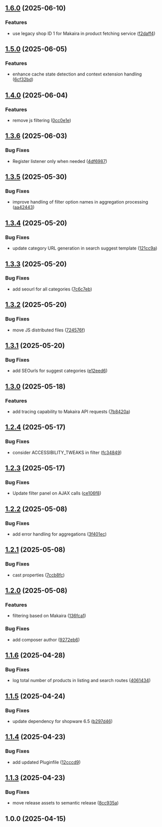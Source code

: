 ## [1.6.0](https://github.com/MakairaIO/shopware-connect-frontend/compare/1.5.0...1.6.0) (2025-06-10)

### Features

* use legacy shop ID 1 for Makaira in product fetching service ([f2daff4](https://github.com/MakairaIO/shopware-connect-frontend/commit/f2daff45ba636a1cc9dd46ba483e4a2577c0663b))

## [1.5.0](https://github.com/MakairaIO/shopware-connect-frontend/compare/1.4.0...1.5.0) (2025-06-05)

### Features

* enhance cache state detection and context extension handling ([6cf32bd](https://github.com/MakairaIO/shopware-connect-frontend/commit/6cf32bde9c6e0efa611b9a025c28191715266dc6))

## [1.4.0](https://github.com/MakairaIO/shopware-connect-frontend/compare/1.3.6...1.4.0) (2025-06-04)

### Features

* remove js filtering ([0cc0e1e](https://github.com/MakairaIO/shopware-connect-frontend/commit/0cc0e1ef26e549bf2278070394f403f962e9c026))

## [1.3.6](https://github.com/MakairaIO/shopware-connect-frontend/compare/1.3.5...1.3.6) (2025-06-03)

### Bug Fixes

* Register listener only when needed ([4df6987](https://github.com/MakairaIO/shopware-connect-frontend/commit/4df6987215a723941daa9c28f6328ae667926809))

## [1.3.5](https://github.com/MakairaIO/shopware-connect-frontend/compare/1.3.4...1.3.5) (2025-05-30)

### Bug Fixes

* improve handling of filter option names in aggregation processing ([aa42443](https://github.com/MakairaIO/shopware-connect-frontend/commit/aa424439599cb66bb148ba76fb0c028f18111668))

## [1.3.4](https://github.com/MakairaIO/shopware-connect-frontend/compare/1.3.3...1.3.4) (2025-05-20)

### Bug Fixes

* update category URL generation in search suggest template ([121cc9a](https://github.com/MakairaIO/shopware-connect-frontend/commit/121cc9aee7dc9bb8c5bf9d04511803c6cbfbe398))

## [1.3.3](https://github.com/MakairaIO/shopware-connect-frontend/compare/1.3.2...1.3.3) (2025-05-20)

### Bug Fixes

* add seourl for all categories ([7c6c7eb](https://github.com/MakairaIO/shopware-connect-frontend/commit/7c6c7eb9616c7c86957b961afb36efdda2742446))

## [1.3.2](https://github.com/MakairaIO/shopware-connect-frontend/compare/1.3.1...1.3.2) (2025-05-20)

### Bug Fixes

* move JS distributed files ([724576f](https://github.com/MakairaIO/shopware-connect-frontend/commit/724576ff4245b0bc277198f400064f77aedf8744))

## [1.3.1](https://github.com/MakairaIO/shopware-connect-frontend/compare/1.3.0...1.3.1) (2025-05-20)

### Bug Fixes

* add SEOurls for suggest categories ([e12eed6](https://github.com/MakairaIO/shopware-connect-frontend/commit/e12eed672242c8f424447a4de2416d4315404e55))

## [1.3.0](https://github.com/MakairaIO/shopware-connect-frontend/compare/1.2.4...1.3.0) (2025-05-18)

### Features

* add tracing capability to Makaira API requests ([7b8420a](https://github.com/MakairaIO/shopware-connect-frontend/commit/7b8420af75eb02fa181033c550455a18101d5564))

## [1.2.4](https://github.com/MakairaIO/shopware-connect-frontend/compare/1.2.3...1.2.4) (2025-05-17)

### Bug Fixes

* consider ACCESSIBILITY_TWEAKS in filter ([fc34849](https://github.com/MakairaIO/shopware-connect-frontend/commit/fc34849d5f25b29572d288022799078e80f3f907))

## [1.2.3](https://github.com/MakairaIO/shopware-connect-frontend/compare/1.2.2...1.2.3) (2025-05-17)

### Bug Fixes

* Update filter panel on AJAX calls ([ce106f8](https://github.com/MakairaIO/shopware-connect-frontend/commit/ce106f82c365cd5ea6edbcc1e0afa73dd5dc896f))

## [1.2.2](https://github.com/MakairaIO/shopware-connect-frontend/compare/1.2.1...1.2.2) (2025-05-08)

### Bug Fixes

* add error handling for aggregations ([3f401ec](https://github.com/MakairaIO/shopware-connect-frontend/commit/3f401ec498eaa6fae6300f5b6ffbde5129b6d8c3))

## [1.2.1](https://github.com/MakairaIO/shopware-connect-frontend/compare/1.2.0...1.2.1) (2025-05-08)

### Bug Fixes

* cast properties ([7ccb8fc](https://github.com/MakairaIO/shopware-connect-frontend/commit/7ccb8fc68fb7abce0ccf3ad3c8121c1542d8a541))

## [1.2.0](https://github.com/MakairaIO/shopware-connect-frontend/compare/1.1.6...1.2.0) (2025-05-08)

### Features

* filtering based on Makaira ([136fca1](https://github.com/MakairaIO/shopware-connect-frontend/commit/136fca150bb12e18eeee2094757b939cc589cd76))

### Bug Fixes

* add composer author ([9272eb6](https://github.com/MakairaIO/shopware-connect-frontend/commit/9272eb6bc78defab2afe5a2b552f410ffab00844))

## [1.1.6](https://github.com/MakairaIO/shopware-connect-frontend/compare/1.1.5...1.1.6) (2025-04-28)

### Bug Fixes

* log total number of products in listing and search routes ([4061434](https://github.com/MakairaIO/shopware-connect-frontend/commit/40614343679c72851b1be484d8f7562e5c11c7d9))

## [1.1.5](https://github.com/MakairaIO/shopware-connect-frontend/compare/1.1.4...1.1.5) (2025-04-24)

### Bug Fixes

* update dependency for shopware 6.5 ([b297d46](https://github.com/MakairaIO/shopware-connect-frontend/commit/b297d46cd20f074a4aa799a0fcb060cc7a773d42))

## [1.1.4](https://github.com/MakairaIO/shopware-connect-frontend/compare/1.1.3...1.1.4) (2025-04-23)

### Bug Fixes

* add updated Pluginfile ([12cccd9](https://github.com/MakairaIO/shopware-connect-frontend/commit/12cccd98f17de45264d7df960feb200079ffe387))

## [1.1.3](https://github.com/MakairaIO/shopware-connect-frontend/compare/1.1.2...1.1.3) (2025-04-23)

### Bug Fixes

- move release assets to semantic release ([8cc935a](https://github.com/MakairaIO/shopware-connect-frontend/commit/8cc935a909fb43459090a3d43af470fa1a63584d))

## 1.0.0 (2025-04-15)
